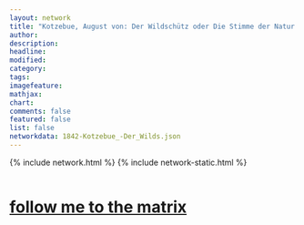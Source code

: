 ```yaml
---
layout: network
title: "Kotzebue, August von: Der Wildschütz oder Die Stimme der Natur (1842)"
author:
description:
headline:
modified:
category:
tags: 
imagefeature: 
mathjax: 
chart: 
comments: false
featured: false
list: false
networkdata: 1842-Kotzebue_-Der_Wilds.json
---
```

{% include network.html %}
{% include network-static.html %}
<div class="row">
  <div class="small-5 small-centered columns"><a href="/matrix269"><h1>follow me to the matrix</h1></a>
</div>
</div>
